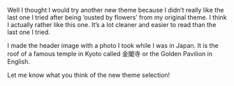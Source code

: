 Well I thought I would try another new theme because I didn’t really like the last one I tried after being ‘ousted by flowers’ from my original theme. I think I actually rather like this one. It’s a lot cleaner and easier to read than the last one I tried.

I made the header image with a photo I took while I was in Japan. It is the roof of a famous temple in Kyoto called 金閣寺 or the Golden Pavilion in English.

Let me know what you think of the new theme selection!